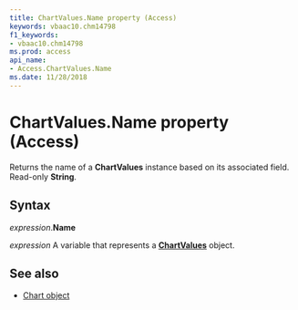 ```yaml
---
title: ChartValues.Name property (Access)
keywords: vbaac10.chm14798
f1_keywords:
- vbaac10.chm14798
ms.prod: access
api_name:
- Access.ChartValues.Name
ms.date: 11/28/2018
---
```



# ChartValues.Name property (Access)

Returns the name of a **ChartValues** instance based on its associated field. Read-only **String**.

## Syntax

_expression_.**Name**

_expression_ A variable that represents a **[ChartValues](Access.ChartValues.md)** object.


## See also

- [Chart object](Access.Chart.md)